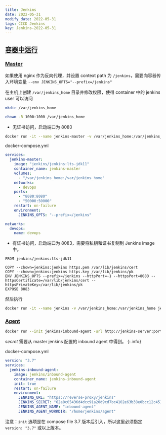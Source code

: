 ```yaml
---
title: Jenkins
date: 2022-05-31
modify_date: 2022-05-31
tags: CICD Jenkins
key: Jenkins-2022-05-31
---
```


## [容器中运行](https://github.com/jenkinsci/docker)

### [Master](https://hub.docker.com/r/jenkins/jenkins)

如果使用 nginx 作为反向代理，并设置 context path 为 `/jenkins`，需要向容器传入环境变量 `--env JENKINS_OPTS="--prefix=/jenkins"`

在主机上创建 `/var/jenkins_home` 目录并修改权限，使得 container 中的 jenkins user 可以访问

```bash
mkdir /var/jenkins_home

chown -R 1000:1000 /var/jenkins_home
```

- 无证书访问，启动端口为 8080

```bash
docker run -it --name jenkins-master -v /var/jenkins_home:/var/jenkins_home -p 8080:8080 -p 50000:50000 --restart=on-failure -e JENKINS_OPTS="--prefix=/jenkins" jenkins/jenkins:lts-jdk11
```

<!--more-->

docker-compose.yml

```yml
services:
  jenkins-master:
    image: "jenkins/jenkins:lts-jdk11"
    container_name: jenkins-master
    volumes:
      - "/var/jenkins_home:/var/jenkins_home"
    networks:
      - devops
    ports:
      - "8080:8080"
      - "50000:50000"
    restart: on-failure
    environment:
      JENKINS_OPTS: "--prefix=/jenkins"

networks:
  devops:
    name: devops
```

- 有证书访问，启动端口为 8083，需要将私钥和证书复制到 Jenkins image 中。

```text
FROM jenkins/jenkins:lts-jdk11

COPY --chown=jenkins:jenkins https.pem /var/lib/jenkins/cert
COPY --chown=jenkins:jenkins https.key /var/lib/jenkins/pk
ENV JENKINS_OPTS --prefix=/jenkins --httpPort=-1 --httpsPort=8083 --httpsCertificate=/var/lib/jenkins/cert --httpsPrivateKey=/var/lib/jenkins/pk
EXPOSE 8083
```

然后执行

```bash
docker run -it --name jenkins -v /var/jenkins_home:/var/jenkins_home jenkins -p 8083:8083 -p 50000:50000 --restart=on-failure jenkins/jenkins:lts-jdk11
```

### [Agent](https://hub.docker.com/r/jenkins/inbound-agent/)

```bash
docker run --init jenkins/inbound-agent -url http://jenkins-server:port -workDir=/home/jenkins/agent <secret> jenkins-inbound-agent
```

*secret* 需要从 master jenkins 配置的 inbound agent 中得到。
{:.info}

docker-compose.yml

```yml
version: "3.7"
services:
  jenkins-inbound-agent:
    image: jenkins/inbound-agent
    container_name: jenkins-inbound-agent
    init: true
    restart: on-failure
    environment:
      JENKINS_URL: "https://reverse-proxy/jenkins"
      JENKINS_SECRET: "62a8c05436d4dcc91a20d9cd7bc4102e63b38e0bcc12c45158149446bfa380dd"
      JENKINS_AGENT_NAME: "inbound-agent"
      JENKINS_AGENT_WORKDIR: "/home/jenkins/agent"
```

注意：`init` 选项是在 compose file 3.7 版本后引入，所以这里必须指定 `version: "3.7"` 或以上版本。
